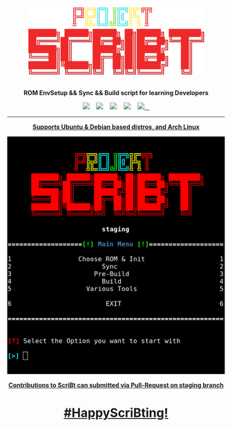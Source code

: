 <p align="center">
<img src="https://github.com/ScriBt/images/raw/master/ScriBtLogo.png" alt="Projekt ScriBt" height="155" width="407" title="ScriBt">
</p>
<p align="center">
<br>
<b>ROM EnvSetup && Sync && Build script for learning Developers</b>
<br>
</p>
<p align="center">
<a href="https://goo.gl/FmTy9k"><img src="https://img.shields.io/badge/Project-XDA--Developers-yellow.svg"></a>&nbsp;&nbsp;&nbsp;
<a href="https://goo.gl/zMfsp3"><img src="https://img.shields.io/badge/License-GPLv3-blue.svg"></a>&nbsp;&nbsp;&nbsp;
<a href="https://goo.gl/L2d2Xr"><img src="https://img.shields.io/badge/How--To-Wiki-red.svg"></a>&nbsp;&nbsp;&nbsp;
<a href="https://t.me/ScriBt"><img src="https://img.shields.io/badge/Public%20Group-Telegram-blue.svg"></a>&nbsp;&nbsp;&nbsp;
<a href="https://goo.gl/9aPUc6"><img src="https://img.shields.io/badge/Development-Ongoing-brightgreen.svg">&nbsp;&nbsp;&nbsp;
<hr>
<p align="center">
<b>Supports Ubuntu & Debian based distros, and Arch Linux</b>
</p>
<p align="center">
<img src="https://github.com/ScriBt/images/raw/master/ScriBt.png" title="Action!" alt="ScriBt Menu">
</p>
<p align="center">
<b>Contributions to ScriBt can submitted via Pull-Request on staging branch</b>
</p>
<h1 align="center"><b>#HappyScriBting!</b>
</h1>

